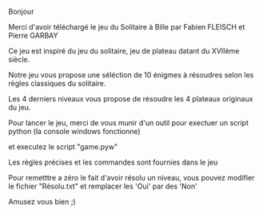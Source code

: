 Bonjour

Merci d'avoir téléchargé le jeu du Solitaire à Bille par Fabien FLEISCH et Pierre GARBAY

Ce jeu est inspiré du jeu du solitaire, jeu de plateau datant du XVIIème siècle.

Notre jeu vous propose une séléction de 10 énigmes à résoudres selon les règles classiques du solitaire.

Les 4 derniers niveaux vous propose de résoudre les 4 plateaux originaux du jeu.

Pour lancer le jeu, merci de vous munir d'un outil pour exectuer un script python (la console windows fonctionne)

et executez le script "game.pyw"

Les règles précises et les commandes sont fournies dans le jeu

Pour remetttre a zéro le fait d'avoir résolu un niveau, vous pouvez modifier le fichier "Résolu.txt"
et remplacer les 'Oui' par des 'Non'

Amusez vous bien ;)
